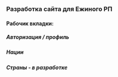 ### Разработка сайта для Ежиного РП

#### Рабочик вкладки:
##### Авторизация / профиль
##### Нации
##### Страны - в разработке
